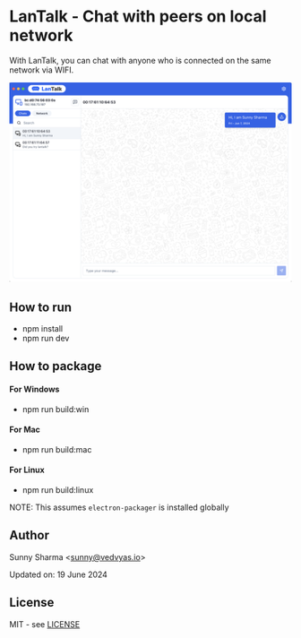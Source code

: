 # LanTalk - Chat with peers on local network

With LanTalk, you can chat with anyone who is connected on the same network via WIFI.

![LanTalk](lantalk.png)

## How to run

- npm install
- npm run dev

## How to package

#### For Windows

- npm run build:win

#### For Mac

- npm run build:mac

#### For Linux

- npm run build:linux

NOTE: This assumes `electron-packager` is installed globally

## Author

Sunny Sharma &lt;sunny@vedvyas.io&gt;

Updated on: 19 June 2024

## License

MIT - see [LICENSE](LICENSE)
